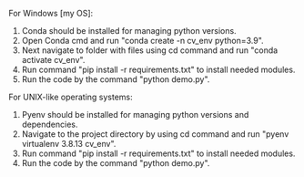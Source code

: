 For Windows [my OS]:
1. Conda should be installed for managing python versions.
2. Open Conda cmd and run "conda create -n cv_env python=3.9".
3. Next navigate to folder with files using cd command and run "conda activate cv_env".
4. Run command "pip install -r requirements.txt" to install needed modules.
5. Run the code by the command "python demo.py".

For UNIX-like operating systems:
1. Pyenv should be installed for managing python versions and dependencies.
2. Navigate to the project directory by using cd command and run "pyenv virtualenv 3.8.13 cv_env".
3. Run command "pip install -r requirements.txt" to install needed modules.
4. Run the code by the command "python demo.py".
